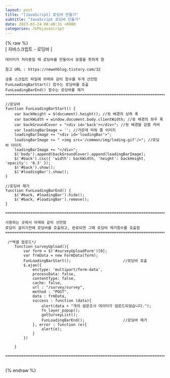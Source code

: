 ```yaml
---  
layout: post  
title: "[JavaScript] 로딩바 만들기"  
subtitle: "JavaScript 로딩바 만들기"  
date: 2023-03-24 08:40:31 +0900  
categories: JSP&javascript  
---  
```

{% raw %}  
[ 자바스크립트 - 로딩바 ]  
  
	데이터가 처리중일 때 로딩바를 만들어서 광클을 못하게 함  
  
	참고 URL : https://newehblog.tistory.com/32  
  
	공통 스크립트 파일에 아래와 같이 함수를 두개 선언함  
	FunLoadingBarStart() 함수는 로딩바를 호출  
	FunLoadingBarEnd() 함수는 로딩바를 제거  
	=====================================================================================================================================================  
  
	//로딩바  
	function FunLoadingBarStart() {  
		var backHeight = $(document).height(); //뒷 배경의 상하 폭  
		var backWidth = window.document.body.clientWidth; //뒷 배경의 좌우 폭  
		var backGroundCover = "<div id='back'></div>"; //뒷 배경을 감쌀 커버  
		var loadingBarImage = ''; //가운데 띄워 줄 이미지  
		loadingBarImage += "<div id='loadingBar'>";  
		loadingBarImage += " <img src='/common/img/loding.gif'/>"; //로딩 바 이미지  
		loadingBarImage += "</div>";  
		$('body').append(backGroundCover).append(loadingBarImage);  
		$('#back').css({ 'width': backWidth, 'height': backHeight, 'opacity': '0.3' });  
		$('#back').show();  
		$('#loadingBar').show();  
	}  
  
	//로딩바 제거  
	function FunLoadingBarEnd() {  
		$('#back, #loadingBar').hide();  
		$('#back, #loadingBar').remove();  
	}  
  
	=====================================================================================================================================================  
  
	사용하는 곳에서 아래와 같이 선언함  
	로딩이 걸리기전에 로딩바를 호출하고, 완료되면 그때 로딩바 제거함수를 호출함  
	=====================================================================================================================================================  
  
	 /*엑셀 업로드*/  
		function surveyUpload(){  
			var form = $('#surveyUploadForm')[0];  
			var frmData = new FormData(form);  
			FunLoadingBarStart();						//로딩바 호출  
			$.ajax({  
				enctype: 'multipart/form-data',  
				processData: false,  
				contentType: false,  
				cache: false,  
				url : "/survey/survey",  
				method : "POST",  
				data : frmData,  
				success : function (data){  
					alert(data + "개의 설문조사 데이터가 업로드되었습니다.");  
					fn_layer_popup();  
					getSurveyList();  
					FunLoadingBarEnd();					//로딩바 제거  
				}, error : function (e){  
					alert(e);  
				}  
			})  
  
		}  
  
	=====================================================================================================================================================  
                                                                                                                                                                                                                                                                                                                                                                                                                                                                                                                                                                                                                                                                                                                                                                                                                                                                                                                                                                                                                                                                                                                                                                                                                                                                                                                                                                                                                                                                                                                                                                                                                                                                                                                                                                                                                                                                                                                                                                                                                                                                                                                                                                                                                                                                                                                                                                              
{% endraw %}